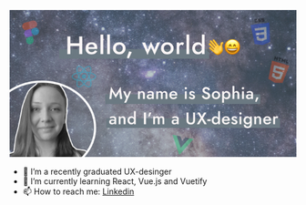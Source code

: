 ![Cover image](https://raw.githubusercontent.com/SophiaSaks/SophiaSaks/main/CoverImage.jpg)

- 🔭 I’m a recently graduated UX-desinger
- 🌱 I’m currently learning React, Vue.js and Vuetify
- 📫 How to reach me: [Linkedin](www.linkedin.com/in/sophia-saks)



